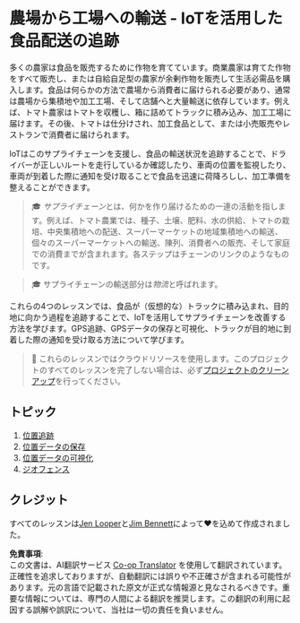 <!--
CO_OP_TRANSLATOR_METADATA:
{
  "original_hash": "e978534a245b000725ed2a048f943213",
  "translation_date": "2025-08-25T00:36:00+00:00",
  "source_file": "3-transport/README.md",
  "language_code": "ja"
}
-->
# 農場から工場への輸送 - IoTを活用した食品配送の追跡

多くの農家は食品を販売するために作物を育てています。商業農家は育てた作物をすべて販売し、または自給自足型の農家が余剰作物を販売して生活必需品を購入します。食品は何らかの方法で農場から消費者に届けられる必要があり、通常は農場から集積地や加工工場、そして店舗へと大量輸送に依存しています。例えば、トマト農家はトマトを収穫し、箱に詰めてトラックに積み込み、加工工場に届けます。その後、トマトは仕分けされ、加工食品として、または小売販売やレストランで消費者に届けられます。

IoTはこのサプライチェーンを支援し、食品の輸送状況を追跡することで、ドライバーが正しいルートを走行しているか確認したり、車両の位置を監視したり、車両が到着した際に通知を受け取ることで食品を迅速に荷降ろしし、加工準備を整えることができます。

> 🎓 *サプライチェーン*とは、何かを作り届けるための一連の活動を指します。例えば、トマト農業では、種子、土壌、肥料、水の供給、トマトの栽培、中央集積地への配送、スーパーマーケットの地域集積地への輸送、個々のスーパーマーケットへの輸送、陳列、消費者への販売、そして家庭での消費までが含まれます。各ステップはチェーンのリンクのようなものです。

> 🎓 サプライチェーンの輸送部分は*物流*と呼ばれます。

これらの4つのレッスンでは、食品が（仮想的な）トラックに積み込まれ、目的地に向かう過程を追跡することで、IoTを活用してサプライチェーンを改善する方法を学びます。GPS追跡、GPSデータの保存と可視化、トラックが目的地に到着した際の通知を受け取る方法について学びます。

> 💁 これらのレッスンではクラウドリソースを使用します。このプロジェクトのすべてのレッスンを完了しない場合は、必ず[プロジェクトのクリーンアップ](../clean-up.md)を行ってください。

## トピック

1. [位置追跡](lessons/1-location-tracking/README.md)
1. [位置データの保存](lessons/2-store-location-data/README.md)
1. [位置データの可視化](lessons/3-visualize-location-data/README.md)
1. [ジオフェンス](lessons/4-geofences/README.md)

## クレジット

すべてのレッスンは[Jen Looper](https://github.com/jlooper)と[Jim Bennett](https://GitHub.com/JimBobBennett)によって♥️を込めて作成されました。

**免責事項**:  
この文書は、AI翻訳サービス [Co-op Translator](https://github.com/Azure/co-op-translator) を使用して翻訳されています。正確性を追求しておりますが、自動翻訳には誤りや不正確さが含まれる可能性があります。元の言語で記載された原文が正式な情報源と見なされるべきです。重要な情報については、専門の人間による翻訳を推奨します。この翻訳の利用に起因する誤解や誤訳について、当社は一切の責任を負いません。